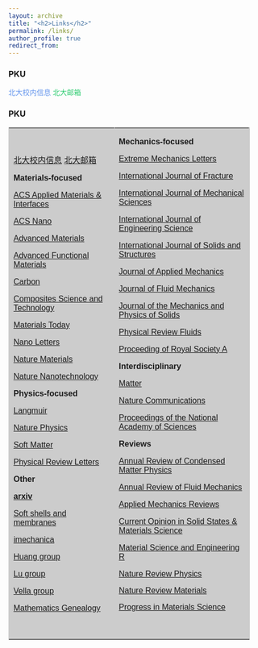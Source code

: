 ```yaml
---
layout: archive
title: "<h2>Links</h2>"
permalink: /links/
author_profile: true
redirect_from: 
---
```

<h3>PKU</h3>
<p style="text-align:left;"> <a href="https://portal.pku.edu.cn/portal2017/#/bizCenter?rand=0.22178454592736918" style="text-decoration:none;color:#6495ED;">北大校内信息</a> <a href="https://mail.pku.edu.cn/" style="text-decoration:none;color:#2ECC71;">北大邮箱</span></a>
</p>

<h3>PKU</h3>

<p>
	<span style="font-family:Courier New;"> 
	<table style="width:95%;background-color:#CCCCCC;" cellpadding="2" cellspacing="0" border="1" bordercolor="#CCCCCC">
		<tbody>
			<tr>
				<td>
					<p style="text-align:left;">
						<span style="font-family:&quot;line-height:1;"><a href="https://portal.pku.edu.cn/portal2017/#/bizCenter?rand=0.22178454592736918" target="_blank"><span style="font-family:Arial;">北大校内信息</span></a><span style="font-family:Arial;">&nbsp;</span><a href="https://mail.pku.edu.cn/" target="_blank"><span style="font-family:Arial;">北大邮箱</span></a></span> 
					</p>
					<p style="text-align:left;">
						<strong><span style="font-family:Arial;">Materials-focused</span></strong> 
					</p>
					<p style="text-align:left;">
						<span style="font-family:&quot;"><a href="https://pubs.acs.org/journal/aamick" target="_blank"><span style="font-family:&quot;"><span style="font-family:Arial;">ACS Applied Materi</span><span style="font-family:Arial;">als &amp; Interfaces</span></span></a></span> 
					</p>
					<p style="text-align:left;">
						<a href="https://pubs.acs.org/journal/ancac3" target="_blank"><span style="font-family:Arial;">ACS Nano</span></a> 
					</p>
					<p style="text-align:left;">
						<a href="https://onlinelibrary.wiley.com/journal/15214095" target="_blank"><span style="font-family:Arial;">Advanced Materials</span></a> 
					</p>
					<p style="text-align:left;">
						<a href="https://onlinelibrary.wiley.com/toc/16163028/28/12" target="_blank"><span style="font-family:Arial;">Advanced Functional Materials</span></a> 
					</p>
					<p style="text-align:left;">
						<a href="https://www.journals.elsevier.com/carbon" target="_blank"><span style="font-family:Arial;">Carbon</span></a> 
					</p>
					<p style="text-align:left;">
						<a href="https://www.journals.elsevier.com/composites-science-and-technology" target="_blank"><span style="font-family:Arial;">Composites Science and Technology</span></a> 
					</p>
					<p style="text-align:left;">
						<a href="https://www.journals.elsevier.com/materials-today" target="_blank"><span style="font-family:Arial;">Materials Today</span></a> 
					</p>
					<p style="text-align:left;">
						<a href="https://pubs.acs.org/journal/nalefd" target="_blank"><span style="font-family:Arial;">Nano Letters</span></a><span style="font-family:Arial;">&nbsp;&nbsp;</span> 
					</p>
					<p style="text-align:left;">
						<span style="font-family:&quot;"><a href="https://www.nature.com/nmat/" target="_blank"><span style="font-family:Arial;">Nature Materials</span></a></span> 
					</p>
					<p style="text-align:left;">
						<span style="font-family:&quot;"><a href="https://www.nature.com/nnano/" target="_blank"><span style="font-family:Arial;">Nature Nanotechnology</span></a></span> 
					</p>
					<p style="text-align:left;">
						<span style="font-family:Arial;"><strong>Physics-focused</strong></span> 
					</p>
					<p style="text-align:left;">
						<a href="https://pubs.acs.org/journal/langd5" target="_blank"><span style="font-family:Arial;">Langmuir</span></a> 
					</p>
					<p style="text-align:left;">
						<a href="https://www.nature.com/nphys/" target="_blank"><span style="font-family:Arial;">Nature Physics</span></a> 
					</p>
					<p style="text-align:left;">
						<a href="https://pubs.rsc.org/en/journals/journalissues/sm#!recentarticles" target="_blank"><span style="font-family:Arial;">Soft Matter</span></a> 
					</p>
<span style="font-family:Courier New;"></span> 
					<p style="text-align:left;">
						<a href="https://journals.aps.org/prl/" target="_blank"><span style="font-family:Arial;">Physical Review Letters</span></a> 
					</p>
					<p style="text-align:left;">
						<b><span style="font-family:Arial;">Other</span></b> 
					</p>
					<p style="text-align:left;">
						<a href="https://arxiv.org/list/cond-mat/new" target="_blank"><span style="font-family:Arial;"><strong>arxiv</strong></span></a> 
					</p>
					<p style="text-align:left;">
						<a href="https://shellbuckling.com/presentations/softShellsMembranes/index.html" target="_blank"><span style="font-family:Arial;">Soft shells and membranes</span></a> 
					</p>
					<p style="text-align:left;">
						<a href="http://imechanica.org/" target="_blank"><span style="font-family:Arial;">imechanica</span></a><span style="font-family:&quot;line-height:1;"></span> 
					</p>
					<p style="text-align:left;">
						<a href="https://sites.utexas.edu/ruihuang/" target="_blank"><span style="font-family:Arial;">Huang gr</span><span style="font-family:Arial;">ou</span><span style="font-family:Arial;">p</span></a> 
					</p>
					<p style="text-align:left;">
						<a href="https://sites.utexas.edu/nanshulu/" target="_blank"><span style="font-family:Arial;">Lu group</span></a> 
					</p>
					<p style="text-align:left;">
						<a href="https://people.maths.ox.ac.uk/vella/" target="_blank"><span style="font-family:Arial;">Vella group</span></a> 
					</p>
					<p style="text-align:left;">
						<a href="https://www.mathgenealogy.org/id.php?id=269836" target="_blank"><span style="font-family:Arial;">Mathematics Genealogy</span></a> 
					</p>
				</td>
				<td>
					<p style="text-align:left;">
						<a href="https://arxiv.org/list/cond-mat/new" target="_blank"><span style="font-family:&quot;"></span></a><strong><span style="font-family:Arial;">Mechanics-focused</span></strong> 
					</p>
					<p style="text-align:left;">
						<a href="https://www.sciencedirect.com/journal/extreme-mechanics-letters" target="_blank"><span style="font-family:Arial;">Extreme Mechanics Letters</span></a> 
					</p>
					<p style="text-align:left;background-color:#CCCCCC;">
						<a href="https://www.springer.com/journal/10704" target="_blank"><span style="font-family:Arial;">International Journal of Fracture</span></a> 
					</p>
					<p style="text-align:left;background-color:#CCCCCC;">
						<a href="https://www.journals.elsevier.com/international-journal-of-mechanical-sciences" target="_blank"><span style="font-family:Arial;">International Journal of Mechanical Sciences</span></a> 
					</p>
					<p style="text-align:left;background-color:#CCCCCC;">
						<a href="https://www.journals.elsevier.com/international-journal-of-engineering-science" target="_blank"><span style="font-family:Arial;">International Journal of Engineering Science</span></a> 
					</p>
					<p style="text-align:left;background-color:#CCCCCC;">
						<a href="https://www.journals.elsevier.com/international-journal-of-solids-and-structures" target="_blank"><span style="font-family:Arial;">International Journal of Solids and Structures</span></a> 
					</p>
					<p style="text-align:left;background-color:#CCCCCC;">
						<a href="https://asmedigitalcollection.asme.org/appliedmechanics" target="_blank"><span style="font-family:Arial;">Journal of Applied Mechanics</span></a> 
					</p>
					<p style="text-align:left;background-color:#CCCCCC;">
						<a href="https://www.cambridge.org/core/journals/journal-of-fluid-mechanics" target="_blank"><span style="font-family:Arial;">Journal of Fluid Mechanics</span></a><span style="font-family:&quot;line-height:1;"></span> 
					</p>
					<p style="text-align:left;background-color:#CCCCCC;">
						<a href="https://www.journals.elsevier.com/journal-of-the-mechanics-and-physics-of-solids" target="_blank"><span style="font-family:Arial;">Journal of the Mechanics and Physics of Solids</span></a> 
					</p>
					<p style="text-align:left;background-color:#CCCCCC;">
						<a href="https://journals.aps.org/prfluids/" target="_blank"><span style="font-family:Arial;">Physical Review Fluids</span></a> 
					</p>
					<p style="text-align:left;background-color:#CCCCCC;">
						<a href="https://royalsocietypublishing.org/journal/rspa" target="_blank"><span style="font-family:Arial;">Proceeding of Royal Society A</span></a> 
					</p>
					<p style="text-align:left;background-color:#CCCCCC;">
						<strong><span style="font-family:Arial;">Interdisciplinary</span></strong> 
					</p>
					<p style="text-align:left;background-color:#CCCCCC;">
						<a href="https://www.cell.com/matter/newarticles" target="_blank"><span style="font-family:Arial;">Matter</span></a><span style="font-family:Times New Roman;"></span> 
					</p>
					<p style="text-align:left;background-color:#CCCCCC;">
						<a href="https://www.nature.com/ncomms/" target="_blank"><span style="font-family:Arial;">Nature Communications</span></a> 
					</p>
					<p style="text-align:left;background-color:#CCCCCC;">
						<a href="https://www.pnas.org/" target="_blank"><span style="font-family:Arial;">Proceedings of the National Academy of Sciences</span></a> 
					</p>
					<p style="text-align:left;background-color:#CCCCCC;">
						<strong><span style="font-family:Arial;">Reviews</span></strong> 
					</p>
					<p style="text-align:left;background-color:#CCCCCC;">
						<a href="https://www.annualreviews.org/journal/conmatphys" target="_blank"><span style="font-family:Arial;">Annual Review of Condensed Matter Physics</span></a> 
					</p>
					<p style="text-align:left;background-color:#CCCCCC;">
						<span style="background-color:#CCCCCC;"><a href="https://www.annualreviews.org/journal/fluid" target="_blank"><span style="font-family:Arial;">Annual Review of Fluid Mechanics</span></a></span><span style="font-family:Times New Roman;"></span> 
					</p>
					<p style="text-align:left;background-color:#CCCCCC;">
						<a href="https://asmedigitalcollection.asme.org/appliedmechanicsreviews" target="_blank"><span style="font-family:Arial;">Applied Mechanics Reviews</span></a> 
					</p>
					<p style="text-align:left;background-color:#CCCCCC;">
						<a href="https://www.journals.elsevier.com/current-opinion-in-solid-state-and-materials-science" target="_blank"><span style="font-family:Arial;">Current Opinion in Solid States &amp; Materials Science</span></a> 
					</p>
					<p style="text-align:left;background-color:#CCCCCC;">
						<a href="https://www.journals.elsevier.com/materials-science-and-engineering-r-reports" target="_blank"><span style="font-family:Arial;">Material Science and Engineering R</span></a> 
					</p>
					<p style="text-align:left;background-color:#CCCCCC;">
						<a href="https://www.nature.com/natrevphys/" target="_blank"><span style="font-family:Arial;">Nature Review Physics</span></a> 
					</p>
					<p style="text-align:left;background-color:#CCCCCC;">
						<a href="https://www.nature.com/natrevmats/" target="_blank"><span style="font-family:Arial;"><span style="line-height:1;font-family:Arial;">Nature Review Materials</span></span></a> 
					</p>
					<p style="text-align:left;background-color:#CCCCCC;">
						<a href="https://www.journals.elsevier.com/progress-in-materials-science" target="_blank"><span style="font-family:Arial;">Progress in Materials Science</span></a> 
					</p>
					<p>
						<br />
					</p>
				</td>
			</tr>
		</tbody>
	</table>
<br />
</span> 
</p>
